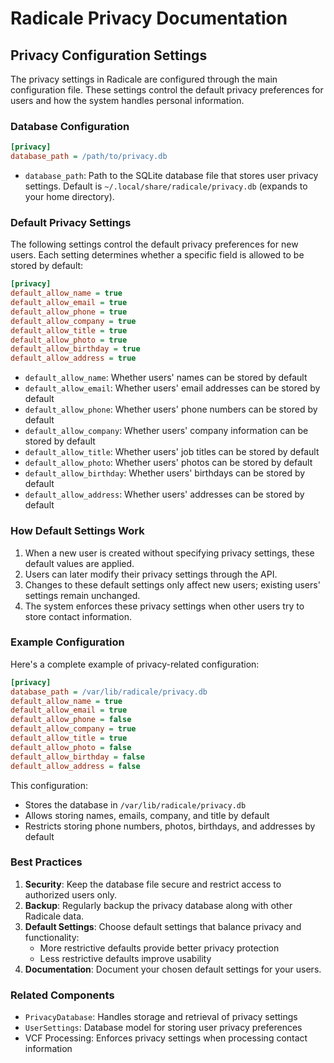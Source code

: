 # Radicale Privacy Documentation

## Privacy Configuration Settings

The privacy settings in Radicale are configured through the main configuration file. These settings control the default privacy preferences for users and how the system handles personal information.

### Database Configuration

```ini
[privacy]
database_path = /path/to/privacy.db
```

- `database_path`: Path to the SQLite database file that stores user privacy settings. Default is `~/.local/share/radicale/privacy.db` (expands to your home directory).

### Default Privacy Settings

The following settings control the default privacy preferences for new users. Each setting determines whether a specific field is allowed to be stored by default:

```ini
[privacy]
default_allow_name = true
default_allow_email = true
default_allow_phone = true
default_allow_company = true
default_allow_title = true
default_allow_photo = true
default_allow_birthday = true
default_allow_address = true
```

- `default_allow_name`: Whether users' names can be stored by default
- `default_allow_email`: Whether users' email addresses can be stored by default
- `default_allow_phone`: Whether users' phone numbers can be stored by default
- `default_allow_company`: Whether users' company information can be stored by default
- `default_allow_title`: Whether users' job titles can be stored by default
- `default_allow_photo`: Whether users' photos can be stored by default
- `default_allow_birthday`: Whether users' birthdays can be stored by default
- `default_allow_address`: Whether users' addresses can be stored by default

### How Default Settings Work

1. When a new user is created without specifying privacy settings, these default values are applied.
2. Users can later modify their privacy settings through the API.
3. Changes to these default settings only affect new users; existing users' settings remain unchanged.
4. The system enforces these privacy settings when other users try to store contact information.

### Example Configuration

Here's a complete example of privacy-related configuration:

```ini
[privacy]
database_path = /var/lib/radicale/privacy.db
default_allow_name = true
default_allow_email = true
default_allow_phone = false
default_allow_company = true
default_allow_title = true
default_allow_photo = false
default_allow_birthday = false
default_allow_address = false
```

This configuration:
- Stores the database in `/var/lib/radicale/privacy.db`
- Allows storing names, emails, company, and title by default
- Restricts storing phone numbers, photos, birthdays, and addresses by default

### Best Practices

1. **Security**: Keep the database file secure and restrict access to authorized users only.
2. **Backup**: Regularly backup the privacy database along with other Radicale data.
3. **Default Settings**: Choose default settings that balance privacy and functionality:
   - More restrictive defaults provide better privacy protection
   - Less restrictive defaults improve usability
4. **Documentation**: Document your chosen default settings for your users.

### Related Components

- `PrivacyDatabase`: Handles storage and retrieval of privacy settings
- `UserSettings`: Database model for storing user privacy preferences
- VCF Processing: Enforces privacy settings when processing contact information